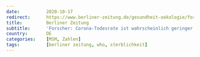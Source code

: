 ```yaml
---
date:          2020-10-17
redirect:      https://www.berliner-zeitung.de/gesundheit-oekologie/forscher-corona-sterblichkeit-betraegt-023-prozent-li.111917
title:         Berliner Zeitung
subtitle:      'Forscher: Corona-Todesrate ist wahrscheinlich geringer als 0,2 Prozent'
country:       DE
categories:    [MSM, Zahlen]
tags:          [berliner zeitung, who, sterblichkeit]
---
```

